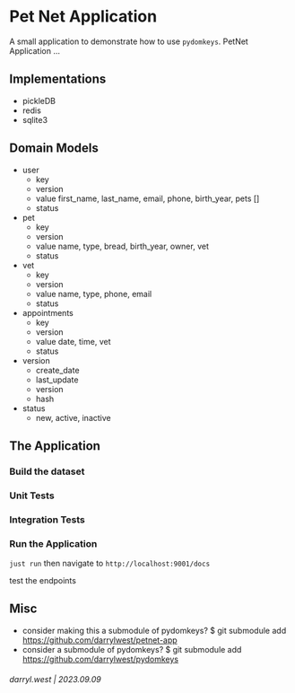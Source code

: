 # Pet Net Application

A small application to demonstrate how to use `pydomkeys`.  PetNet Application ...

## Implementations

* pickleDB
* redis
* sqlite3

## Domain Models


* user
    * key
    * version
    * value first_name, last_name, email, phone, birth_year, pets []
    * status
* pet
    * key
    * version
    * value name, type, bread, birth_year, owner, vet
    * status
* vet
    * key
    * version
    * value name, type, phone, email
    * status
* appointments
    * key
    * version
    * value date, time, vet
    * status
* version
    * create_date
    * last_update
    * version
    * hash
* status
    * new, active, inactive

## The Application

### Build the dataset

### Unit Tests

### Integration Tests



### Run the Application

`just run` then navigate to `http://localhost:9001/docs`

test the endpoints

## Misc

* consider making this a submodule of pydomkeys? $ git submodule add https://github.com/darrylwest/petnet-app
* consider a submodule of pydomkeys? $ git submodule add https://github.com/darrylwest/pydomkeys


###### darryl.west | 2023.09.09
